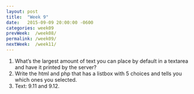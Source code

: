 ```yaml
---
layout: post
title:  "Week 9"
date:   2015-09-09 20:00:00 -0600
categories: week09
prevWeek:  /week08/
permalink: /week09/
nextWeek:  /week11/
---
```

1. What’s the largest amount of text you can place by default in a textarea and have it printed by the server?
2. Write the html and php that has a listbox with 5 choices and tells you which ones you selected.
3. Text: 9.11 and 9.12.
